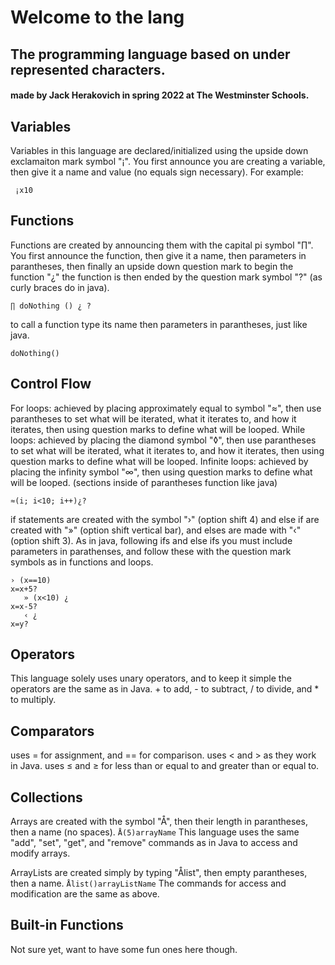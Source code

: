 # Welcome to the lang

## The programming language based on under represented characters.

#### made by Jack Herakovich in spring 2022 at The Westminster Schools.

## Variables
Variables in this language are declared/initialized using the upside down exclamaiton mark symbol "¡". You first announce you are creating a variable, then give it a name and value (no equals sign necessary). For example:

``` ¡x10```

## Functions
Functions are created by announcing them with the capital pi symbol "∏". You first announce the function, then give it a name, then parameters in parantheses, then finally an upside down question mark to begin the function "¿" the function is then ended by the question mark symbol "?" (as curly braces do in java).

```∏ doNothing () ¿ ?```

to call a function type its name then parameters in parantheses, just like java.

```doNothing()```

## Control Flow
For loops: achieved by placing approximately equal to symbol "≈", then use parantheses to set what will be iterated, what it iterates to, and how it iterates, then using question marks to define what will be looped.
While loops: achieved by placing the diamond symbol "◊", then use parantheses to set what will be iterated, what it iterates to, and how it iterates, then using question marks to define what will be looped.
Infinite loops: achieved by placing the infinity symbol "∞", then using question marks to define what will be looped.
(sections inside of parantheses function like java)

```≈(i; i<10; i++)¿?```

if statements are created with the symbol "›" (option shift 4) and else if are created with "»" (option shift vertical bar), and elses are made with "‹" (option shift 3). As in java, following ifs and else ifs you must include parameters in parathenses, and follow these with the question mark symbols as in functions and loops.

``` 
› (x==10) 
x=x+5?
   » (x<10) ¿
x=x-5?
   ‹ ¿
x=y?
```

## Operators
This language solely uses unary operators, and to keep it simple the operators are the same as in Java. + to add, - to subtract, / to divide, and * to multiply.

## Comparators
uses = for assignment, and == for comparison. 
uses < and > as they work in Java.
uses ≤ and ≥ for less than or equal to and greater than or equal to.

## Collections
Arrays are created with the symbol "Å", then their length in parantheses, then a name (no spaces).
```Å(5)arrayName``` 
This language uses the same "add", "set", "get", and "remove" commands as in Java to access and modify arrays.

ArrayLists are created simply by typing "Ålist", then empty parantheses, then a name.
```Ålist()arrayListName```
The commands for access and modification are the same as above.

## Built-in Functions
Not sure yet, want to have some fun ones here though.

